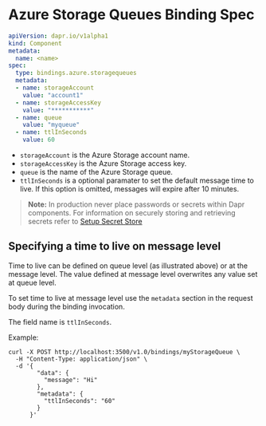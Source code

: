 # Azure Storage Queues Binding Spec

```yaml
apiVersion: dapr.io/v1alpha1
kind: Component
metadata:
  name: <name>
spec:
  type: bindings.azure.storagequeues
  metadata:
  - name: storageAccount
    value: "account1"
  - name: storageAccessKey
    value: "***********"
  - name: queue
    value: "myqueue"
  - name: ttlInSeconds
    value: 60
```

- `storageAccount` is the Azure Storage account name.
- `storageAccessKey` is the Azure Storage access key.
- `queue` is the name of the Azure Storage queue.
- `ttlInSeconds` is a optional paramater to set the default message time to live. If this option is omitted, messages will expire after 10 minutes.

> **Note:** In production never place passwords or secrets within Dapr components. For information on securely storing and retrieving secrets refer to [Setup Secret Store](../../../howto/setup-secret-store)

## Specifying a time to live on message level

Time to live can be defined on queue level (as illustrated above) or at the message level. The value defined at message level overwrites any value set at queue level.

To set time to live at message level use the `metadata` section in the request body during the binding invocation.

The field name is `ttlInSeconds`.

Example:

```shell
curl -X POST http://localhost:3500/v1.0/bindings/myStorageQueue \
  -H "Content-Type: application/json" \
  -d '{
        "data": {
          "message": "Hi"
        },
        "metadata": {
          "ttlInSeconds": "60"
        }
      }'
```